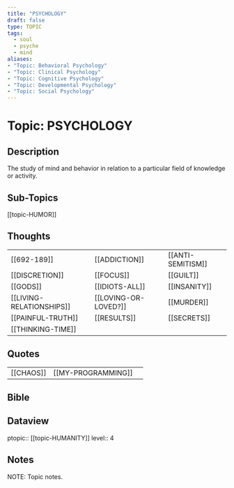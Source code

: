 ```yaml
---
title: "PSYCHOLOGY"
draft: false
type: TOPIC
tags:
  - soul
  - psyche
  - mind
aliases: 
- "Topic: Behavioral Psychology"
- "Topic: Clinical Psychology"
- "Topic: Cognitive Psychology"
- "Topic: Developmental Psychology"
- "Topic: Social Psychology"
---
```

# Topic: PSYCHOLOGY 
## Description
The study of mind and behavior in relation to a particular field of knowledge or activity.

## Sub-Topics
[[topic-HUMOR]]
## Thoughts
|     |     |     |
| --- | --- | --- |
| [[692-189]] | [[ADDICTION]] | [[ANTI-SEMITISM]] |
| [[DISCRETION]] | [[FOCUS]] | [[GUILT]] |
| [[GODS]] | [[IDIOTS-ALL]] | [[INSANITY]] |
| [[LIVING-RELATIONSHIPS]] | [[LOVING-OR-LOVED?]] | [[MURDER]] |
| [[PAINFUL-TRUTH]] | [[RESULTS]] | [[SECRETS]] |
| [[THINKING-TIME]] |

## Quotes
|     |     |     |
| --- | --- | --- |
| [[CHAOS]] | [[MY-PROGRAMMING]] |

## Bible

## Dataview
ptopic:: [[topic-HUMANITY]]
level:: 4

## Notes
NOTE: Topic notes.

